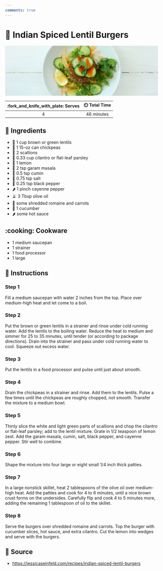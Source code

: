 ```yaml
---
comments: true
---
```

# :hamburger: Indian Spiced Lentil Burgers

![Indian Spiced Lentil Burgers](../assets/images/indian-spiced-lentil-burgers.jpg)

| :fork_and_knife_with_plate: Serves | :timer_clock: Total Time |
|:----------------------------------:|:-----------------------: |
| 4 | 46 minutes |

## :salt: Ingredients

- :curry: 1 cup brown or green lentils
- :falafel: 1 15-oz can chickpeas
- :leafy_green: 2 scallions
- :herb: 0.33 cup cilantro or flat-leaf parsley
- :lemon: 1 lemon
- :curry: 2 tsp garam masala
- :herb: 0.5 tsp cumin
- :salt: 0.75 tsp salt
- :salt: 0.25 tsp black pepper
- :hot_pepper: 1 pinch cayenne pepper
- :olive: 3 Tbsp olive oil
- :carrot: some shredded romaine and carrots
- :cucumber: 1 cucumber
- :hot_pepper: some hot sauce

## :cooking: Cookware

- 1 medium saucepan
- 1 strainer
- 1 food processor
- 1 large

## :pencil: Instructions

### Step 1

Fill a medium saucepan with water 2 inches from the top. Place over medium-high heat and let come to a boil.

### Step 2

Put the brown or green lentils in a strainer and rinse under cold running water. Add the lentils to the boiling water.
Reduce the heat to medium and simmer for 25 to 35 minutes, until tender (or according to package directions). Drain into
the strainer and pass under cold running water to cool. Squeeze out excess water.

### Step 3

Put the lentils in a food processor and pulse until just about smooth.

### Step 4

Drain the chickpeas in a strainer and rinse. Add them to the lentils. Pulse a few times until the chickpeas are roughly
chopped, not smooth. Transfer the mixture to a medium bowl.

### Step 5

Thinly slice the white and light green parts of scallions and chop the cilantro or flat-leaf parsley; add to the lentil
mixture. Grate in 1/2 teaspoon of lemon zest. Add the garam masala, cumin, salt, black pepper, and cayenne pepper. Stir
well to combine.

### Step 6

Shape the mixture into four large or eight small 1/4 inch thick patties.

### Step 7

In a large nonstick skillet, heat 2 tablespoons of the olive oil over medium-high heat. Add the patties and cook for 4
to 6 minutes, until a nice brown crust forms on the undersides. Carefully flip and cook 4 to 5 minutes more, adding the
remaining 1 tablespoon of oil to the skillet.

### Step 8

Serve the burgers over shredded romaine and carrots. Top the burger with cucumber slices, hot sauce, and extra cilantro.
Cut the lemon into wedges and serve with the burgers.

## :link: Source

- <https://jessicaseinfeld.com/recipes/indian-spiced-lentil-burgers>
